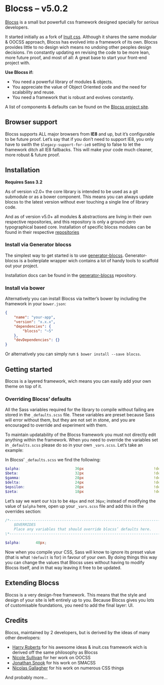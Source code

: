 # Blocss – v5.0.2

[Blocss](http://blocss.github.io/blocss) is a small but powerfull css framework designed specially for _serious_ developers.

It started initially as a fork of [Inuit css](https://github.com/csswizardry/inuit.css). Although it shares the same modular & OOCSS approach, Blocss has evolved into a framework of its own. Blocss provides little to no design wich means no undoing other peoples design decisions. I’m constantly updating en revising the code to be more lean, more future proof, and most of all: A great base to start your front-end project with.

**Use Blocss if:**

* You need a powerful library of modules & objects.
* You appreciate the value of Object Oriented code and the need for scalability
  and reuse.
* You need a framework that is robust and evolves constantly.

A list of components & defaults can be found on the [Blocss project site](http://blocss.github.io/blocss).

## Browser support
Blocss supports ALL major browsers from **IE8** and up, but it’s configurable to be future proof. Let’s say that if you don’t need to support IE8, you only have to swith the `$legacy-support-for-ie8` setting to false to let the framework ditch all IE8 fallbacks. This will make your code much cleaner, more robust & future proof.

## Installation

**Requires Sass 3.2**

As of version v2.0+ the core library is intended to be used as a git submodule or as a bower component.
This means you can always update blocss to the latest version without ever touching a single line of library code.

And as of version v5.0+ all modules & abstractions are living in their own respective repositories, and this repository is only a ground-zero typographical based core. Installation of specific blocss modules can be found in their respective [repositories](https://github.com/Blocss)

### Install via Generator blocss
The simplest way to get started is to use [generator-blocss](https://github.com/Blocss/generator-blocss). Generator-blocss is a boilerplate wrapper wich contains a lot of handy tools to scaffold out your project.

Installation docs can be found in the [generator-blocss](https://github.com/Blocss/generator-blocss) repository.

### Install via bower
Alternatively you can install Blocss via twitter’s bower by including the framework in your `bower.json`:

```json
{
    "name": "your-app",
    "version": "x.x.x",
    "dependencies": {
        "blocss": "~5"
    },
    "devDependencies": {}
}
```
Or alternatively you can simply run `$ bower install --save blocss`.

## Getting started
Blocss is a layered framework, wich means you can easily add your own theme on top of it.

### Overriding Blocss’ defaults

All the Sass variables required for the library to compile without failing are stored in the `_defaults.scss` file. These variables are preset because Sass will error without them, but they are not set in stone, and you are encouraged to override and experiment with them.

To maintain updatability of the Blocss framework you must not directly edit anything within the framework.
When you need to override the variables set in `_defaults.scss` please do so in your own `_vars.scss`. Let’s take an example:

In Blocss’ `_defaults.scss` we find the following:

```scss
$alpha:                         36px                                !default;
$beta:                          32px                                !default;
$gamma:                         28px                                !default;
$delta:                         24px                                !default;
$epsilon:                       20px                                !default;
$zeta:                          18px                                !default;
```

Let’s say we want our `h1`s to be `48px` and not `36px`; instead of modifying
the value of `$alpha` here, open up your `_vars.scss` file and add this in
the overrides section:

```scss
/*----------------------------------------------------------------------------*\
    $OVERRIDES
    Place any variables that should override blocss’ defaults here.
\*----------------------------------------------------------------------------*/

$alpha:       48px;
```

Now when you compile your CSS, Sass will know to ignore its preset value
(that is what `!default` is for) in favour of your own. By doing things this way
you can change the values that Blocss uses without having to modify Blocss
itself, and in that way leaving it free to be updated.

## Extending Blocss

Blocss is a very design-free framework. This means that the style and design
of your site is left entirely up to you.
Because Blocss gives you lots of customisable foundations, you need to add
the final layer: UI.


## Credits

Blocss, maintained by 2 developers, but is derived by the ideas of many other developers:

* [Harry Roberts](https://twitter.com/csswizardry) for his awesome ideas & inuit.css framework wich is derived off the same philosophy as Blocss
* [Nicole Sullivan](https://twitter.com/stubbornella) for her work on OOCSS
* [Jonathan Snook](https://twitter.com/snookca) for his work on SMACSS
* [Nicolas Gallagher](https://twitter.com/necolas) for his work on numerous CSS things

And probably more…